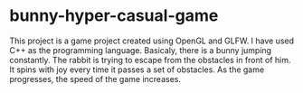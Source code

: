 # bunny-hyper-casual-game
This project is a game project created using OpenGL and GLFW. I have used C++ as the programming language.
Basicaly, there is a bunny jumping constantly. The rabbit is trying to escape from the obstacles in front of him.
It spins with joy every time it passes a set of obstacles. As the game progresses, the speed of the game increases.
